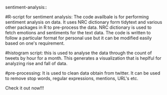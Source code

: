 sentiment-analysis::

#R-script for sentiment analysis:
The code availbale is for performing sentiment analysis on data. It uses NRC dictionary form tidytext and various other 
packages in R to pre-process the data. NRC dictionary is used to fetch emotions and sentiments for the text data. 
The code is written to follow a particular format for personal use but it can be modified easily based on one's requirement. 

#histogram script:
this is used to analyse the data through the count of tweets by hour for a month. This generates a visualization that is 
heplful for analyzing rise and fall of data.

#pre-processing:
It is used to clean data obtain from twitter. It can be used to remove stop words, regular expressions, mentions, URL's etc.


Check it out now!!!
